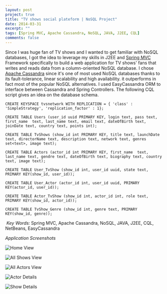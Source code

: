 ```yaml
---
layout: post
project: true
title: "TV shows social plateform | NoSQL Project"
date: 2014-03-31
excerpt: ""
tags: [Spring MVC, Apache Cassandra, NoSQL, JAVA, J2EE, CQL]
comments: false
---
```


Since I was huge fan of TV shows and I wanted to get familiar with NoSQL databases, I got the idea to leverage my skills in J2EE and [Spring MVC](https://projects.spring.io/spring-framework/) Framework specifically to build a web application for TV shows' fans that writes and reads data from a column-oriented NoSQL database. I chose [Apache Cassandra](http://cassandra.apache.org) since it's one of most used NoSQL databases thanks to its fault-tolerance, linear scalability and high availability. it outperforms in fact most of the popular NoSQL alternatives. I used EasyCassandra ORM to interface between Cassandra and Spring Controllers. The following CQL script gives an idea on the database schema.

~~~~
CREATE KEYSPACE tvsnetwork WITH REPLICATION = { 'class' : 'SimpleStrategy', 'replication_factor' : 1};

CREATE TABLE Users (user_id uuid PRIMARY KEY, login text, pass text, first_name  text, last_name text, email text, dateOfBirth text, joinDate text, country text, points int);

CREATE TABLE TvShows (show_id int PRIMARY KEY, title text, launchDate text, directorName text, description text, network text, genres set<text>, image text); 

CREATE TABLE Actors (actor_id int PRIMARY KEY, first_name  text, last_name text, gendre text, dateOfBirth text, biography text, country text, image text);

CREATE TABLE User_TvShow (show_id int, user_id uuid, state text, PRIMARY KEY(show_id, user_id));

CREATE TABLE User_Actor (actor_id int, user_id uuid, PRIMARY KEY(actor_id, user_id));

CREATE TABLE Actor_TvShow (show_id int, actor_id int, role text, PRIMARY KEY(show_id, actor_id));

CREATE TABLE TvShow_Genre (show_id int, genre text, PRIMARY KEY(show_id, genre));
~~~~ 

<i class="fa fa-key" aria-hidden="true"></i>&nbsp;*Key Words:* Spring MVC, Apache Cassandra, NoSQL, JAVA, J2EE, CQL, NetBeans, EasyCassandra<br/>

*Application Screenshots*<br/>

![Home View](http://i.imgur.com/teBFwnE.png?1 "Home View")

![All Shows View](http://i.imgur.com/9fGProL.png?1 "All Shows View") 

![All Actors View](http://i.imgur.com/zGLFlwE.png?1 "All Actors View") 

![Actor Details](http://i.imgur.com/cjswNBa.png?1 "Actor Details") 

![Show Details](http://i.imgur.com/Nc28u7C.png?1 "Show Details") 








